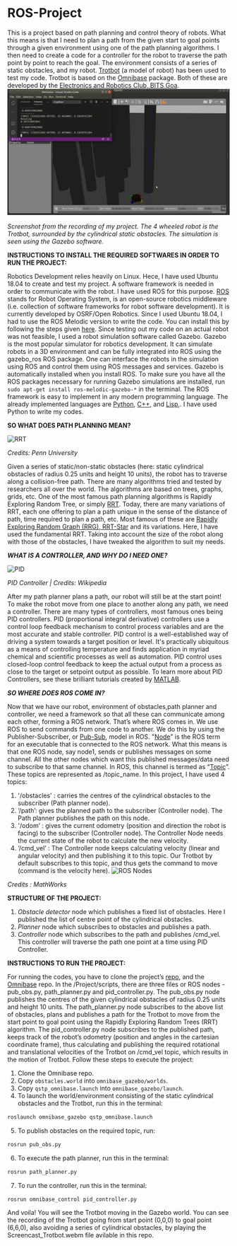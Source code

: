 # ROS-Project
This is a project based on path planning and control theory of robots. What this means is that I need to plan a path from the given start to goal points through a given environment using one of the path planning algorithms. I then need to create a code for a controller for the robot to traverse the path point by point to reach the goal. The environment consists of a series of static obstacles, and my robot. [Trotbot](https://github.com/ERC-BPGC/Trotbot) (a model of robot) has been used to test my code. Trotbot is based on the [Omnibase](https://github.com/ERC-BPGC/omnibase?files=1) package. Both of these are developed by the [Electronics and Robotics Club, BITS Goa](https://github.com/ERC-BPGC/). 
![Screenshot](https://github.com/Srujan-D/Robotics-Automation-QSTP-2020/blob/master/WEEK%205/Screenshot%20from%202020-07-29%2015-17-50.png)

_Screenshot from the recording of my project. The 4 wheeled robot is the Trotbot, surrounded by the cylindrical static obstacles. The simulation is seen using the Gazebo software._

**INSTRUCTIONS TO INSTALL THE REQUIRED SOFTWARES IN ORDER TO RUN THE PROJECT:**

Robotics Development relies heavily on Linux. Hece, I have used Ubuntu 18.04 to create and test my project. A software framework is needed in order to communicate with the robot. I have used ROS for this purpose. [ROS](http://wiki.ros.org/ROS/Introduction) stands for Robot Operating System, is an open-source robotics middleware (i.e. collection of software frameworks for robot software development). It is currently developed by OSRF/Open Robotics. Since I used Ubuntu 18.04, I had to use the ROS Melodic version to write the code. You can install this by following the steps given [here](http://wiki.ros.org/melodic/Installation/Ubuntu). Since testing out my code on an actual robot was not feasible, I used a robot simulation software called Gazebo. Gazebo is the most popular simulator for robotics development. It can simulate robots in a 3D environment and can be fully integrated into ROS using the gazebo_ros ROS package. One can interface the robots in the simulation using ROS and control them using ROS messages and services. Gazebo is automatically installed when you install ROS. To make sure you have all the ROS packages necessary for running Gazebo simulations are installed, run ```sudo apt-get install ros-melodic-gazebo-*``` in the terminal. The ROS framework is easy to implement in any modern programming language. The already implemented languages are [Python](http://wiki.ros.org/rospy), [C++](http://wiki.ros.org/roscpp), and [Lisp](http://wiki.ros.org/roslisp),. I have used Python to write my codes.

**SO WHAT DOES PATH PLANNING MEAN?**

![RRT](https://sites.psu.edu/zqy5086/files/2017/08/RRTsim-1nhzi69.png)

_Credits: Penn University_

Given a series of static/non-static obstacles (here: static cylindrical obstacles of radius 0.25 units and height 10 units), the robot has to traverse along a collision-free path. There are many algorithms tried and tested by researchers all over the world. The algorithms are based on trees, graphs, grids, etc. One of the most famous path planning algorithms is Rapidly Exploring Random Tree, or simply [RRT](http://msl.cs.illinois.edu/~lavalle/papers/Lav98c.pdf). Today, there are many variations of RRT, each one offering to plan a path unique in the sense of the distance of path, time required to plan a path, etc. Most famous of these are [Rapidly Exploring Random Graph (RRG), RRT-Star](http://roboticsproceedings.org/rss06/p34.pdf) and its variations. Here, I have used the fundamental RRT. Taking into account the size of the robot along with those of the obstacles, I have tweaked the algorithm to suit my needs.

***WHAT IS A CONTROLLER, AND WHY DO I NEED ONE?***

![PID](https://upload.wikimedia.org/wikipedia/commons/4/43/PID_en.svg)

_PID Controller | Credits: Wikipedia_                                                             

After my path planner plans a path, our robot will still be at the start point! To make the robot move from one place to another along any path, we need a controller. There are many types of controllers, most famous ones being PID controllers. PID (proportional integral derivative) controllers use a control loop feedback mechanism to control process variables and are the most accurate and stable controller. PID control is a well-established way of driving a system towards a target position or level. It's practically ubiquitous as a means of controlling temperature and finds application in myriad chemical and scientific processes as well as automation. PID control uses closed-loop control feedback to keep the actual output from a process as close to the target or setpoint output as possible. To learn more about PID Controllers, see these brilliant tutorials created by [MATLAB](https://www.youtube.com/playlist?list=PLn8PRpmsu08pQBgjxYFXSsODEF3Jqmm-y). 

***SO WHERE DOES ROS COME IN?***

Now that we have our robot, environment of obstacles,path planner and controller, we need a framework so that all these can communicate among each other, forming a ROS network. That’s where ROS comes in. We use ROS to send commands from one code to another. We do this by using the Publisher-Subscriber, or [Pub-Sub](http://wiki.ros.org/ROS/Tutorials/WritingPublisherSubscriber%28python%29), model in ROS. "[Node](http://wiki.ros.org/ROS/Tutorials/UnderstandingNodes)" is the ROS term for an executable that is connected to the ROS network. What this means is that one ROS node, say node1, sends or publishes messages on some channel. All the other nodes which want this published messages/data need to subscribe to that same channel. In ROS, this channel is termed as “[Topic](http://wiki.ros.org/Topics)”. These topics are represented as /topic_name. In this project, I have used 4 topics: 
1. '/obstacles' : carries the centres of the cylindrical obstacles to the subscriber (Path planner node).
2. ‘/path’: gives the planned path to the subscriber (Controller node). The Path planner publishes the path on this node.
3. '/odom’ : gives the current odometry (position and direction the robot is facing) to the subscriber (Controller node). The Controller Node needs the current state of the robot to calculate the new velocity.
4. ‘/cmd_vel’ : The Controller node keeps calculating velocity (linear and angular velocity) and then publishing it to this topic. Our Trotbot by default subscribes to this topic, and thus gets the command to move (command is the velocity here). 
![ROS Nodes](https://in.mathworks.com/help/examples/ros/win64/ExchangeDataWithROSPublishersAndSubscribersExample_01.png)

_Credits : MathWorks_

**STRUCTURE OF THE PROJECT:**

1. _Obstacle detector_ node which publishes a fixed list of obstacles. Here I published the list of centre point of the cylindrical obstacles.
2. _Planner_ node which subscribes to obstacles and publishes a path.
3. _Controller_ node which subscribes to the path and publishes /cmd_vel. This
controller will traverse the path one point at a time using PID Controller.

**INSTRUCTIONS TO RUN THE PROJECT:**

For running the codes, you have to clone the project’s [repo](), and the [Omnibase](https://github.com/ERC-BPGC/omnibase?files=1) repo. In the /Project/scripts, there are three files or ROS nodes - pub_obs.py, path_planner.py and pid_controller.py. The pub_obs.py node publishes the centres of the given cylindrical obstacles of radius 0.25 units and height 10 units. The path_planner.py node subscribes to the above list of obstacles, plans and publishes a path for the Trotbot to move from the start point to goal point using the Rapidly Exploring Random Trees (RRT) algorithm. The pid_controller.py node subscribes to the published path, keeps track of the robot’s odometry (position and angles in the cartesian coordinate frame), thus calculating and publishing the required rotational and translational velocities of the Trotbot on /cmd_vel topic, which results in the motion of Trotbot. Follow these steps to execute the project:
1. Clone the Omnibase repo.
2. Copy ```obstacles.world``` into ```omnibase_gazebo/worlds```.
3. Copy ```qstp_omnibase.launch``` into ```omnibase_gazebo/launch```.
4. To launch the world/environment consisting of the static cylindrical obstacles and the Trotbot, run this in the terminal:

```bash
roslaunch omnibase_gazebo qstp_omnibase.launch
```

5. To publish obstacles on the required topic, run: 

```bash
rosrun pub_obs.py
```

6. To execute the path planner, run this in the terminal: 

```bash
rosrun path_planner.py
```

7. To run the controller, run this in the terminal: 

```bash
rosrun omnibase_control pid_controller.py
```

And voila! You will see the Trotbot moving in the Gazebo world.
You can see the recording of the Trotbot going from start point (0,0,0) to goal point (6,6,0), also avoiding a series of cylindrical obstacles, by playing the Screencast_Trotbot.webm file avilable in this repo.
